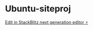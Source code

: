 # Ubuntu-siteproj

[Edit in StackBlitz next generation editor ⚡️](https://stackblitz.com/~/github.com/JSITCODING/Ubuntu-siteproj)